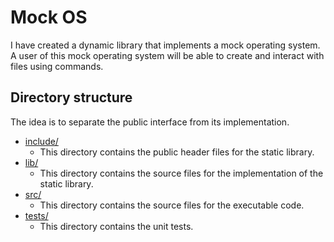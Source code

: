# Mock OS
I have created a dynamic library that
implements a mock operating system.
A user of this mock operating system will be able to
create and interact with files using commands.

## Directory structure

The idea is to separate the public interface from its implementation.

- [include/](./include)
  - This directory contains the public header files for the static library.
- [lib/](./lib)
  - This directory contains the source files for the implementation of the static library.
- [src/](./src)
  - This directory contains the source files for the executable code.
- [tests/](./tests)
  - This directory contains the unit tests.
 
